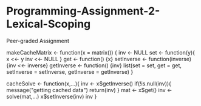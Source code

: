 # Programming-Assignment-2-Lexical-Scoping
Peer-graded Assignment

makeCacheMatrix <- function(x = matrix()) {
  inv <- NULL
  set <- function(y){
    x <<- y
    inv <<- NULL
  }
  get <- function() {x}
  setInverse <- function(inverse) {inv <<- inverse}
  getInverse <- function() {inv}
  list(set = set, get = get, setInverse = setInverse, getInverse = getInverse)
}

cacheSolve <- function(x,...){
  inv <- x$getInverse()
  if(!is.null(inv)){
    message("getting cached data")
    return(inv)
  }
  mat <- x$get()
  inv <- solve(mat,...)
  x$setInverse(inv)
  inv
}
